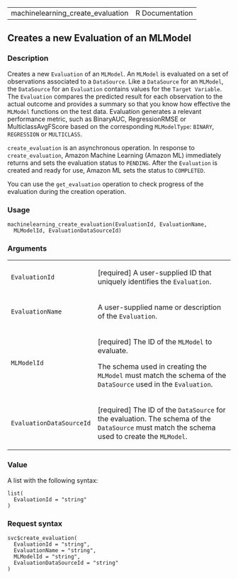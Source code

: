 <table style="width: 100%;">
<tbody>
<tr class="odd">
<td>machinelearning_create_evaluation</td>
<td style="text-align: right;">R Documentation</td>
</tr>
</tbody>
</table>

## Creates a new Evaluation of an MLModel

### Description

Creates a new `Evaluation` of an `MLModel`. An `MLModel` is evaluated on
a set of observations associated to a `DataSource`. Like a `DataSource`
for an `MLModel`, the `DataSource` for an `Evaluation` contains values
for the `⁠Target Variable⁠`. The `Evaluation` compares the predicted
result for each observation to the actual outcome and provides a summary
so that you know how effective the `MLModel` functions on the test data.
Evaluation generates a relevant performance metric, such as BinaryAUC,
RegressionRMSE or MulticlassAvgFScore based on the corresponding
`MLModelType`: `BINARY`, `REGRESSION` or `MULTICLASS`.

`create_evaluation` is an asynchronous operation. In response to
`create_evaluation`, Amazon Machine Learning (Amazon ML) immediately
returns and sets the evaluation status to `PENDING`. After the
`Evaluation` is created and ready for use, Amazon ML sets the status to
`COMPLETED`.

You can use the `get_evaluation` operation to check progress of the
evaluation during the creation operation.

### Usage

    machinelearning_create_evaluation(EvaluationId, EvaluationName,
      MLModelId, EvaluationDataSourceId)

### Arguments

<table>
<colgroup>
<col style="width: 35%" />
<col style="width: 65%" />
</colgroup>
<tbody>
<tr class="odd">
<td><code
id="machinelearning_create_evaluation_:_EvaluationId">EvaluationId</code></td>
<td><p>[required] A user-supplied ID that uniquely identifies the
<code>Evaluation</code>.</p></td>
</tr>
<tr class="even">
<td><code
id="machinelearning_create_evaluation_:_EvaluationName">EvaluationName</code></td>
<td><p>A user-supplied name or description of the
<code>Evaluation</code>.</p></td>
</tr>
<tr class="odd">
<td><code
id="machinelearning_create_evaluation_:_MLModelId">MLModelId</code></td>
<td><p>[required] The ID of the <code>MLModel</code> to evaluate.</p>
<p>The schema used in creating the <code>MLModel</code> must match the
schema of the <code>DataSource</code> used in the
<code>Evaluation</code>.</p></td>
</tr>
<tr class="even">
<td><code
id="machinelearning_create_evaluation_:_EvaluationDataSourceId">EvaluationDataSourceId</code></td>
<td><p>[required] The ID of the <code>DataSource</code> for the
evaluation. The schema of the <code>DataSource</code> must match the
schema used to create the <code>MLModel</code>.</p></td>
</tr>
</tbody>
</table>

### Value

A list with the following syntax:

    list(
      EvaluationId = "string"
    )

### Request syntax

    svc$create_evaluation(
      EvaluationId = "string",
      EvaluationName = "string",
      MLModelId = "string",
      EvaluationDataSourceId = "string"
    )
